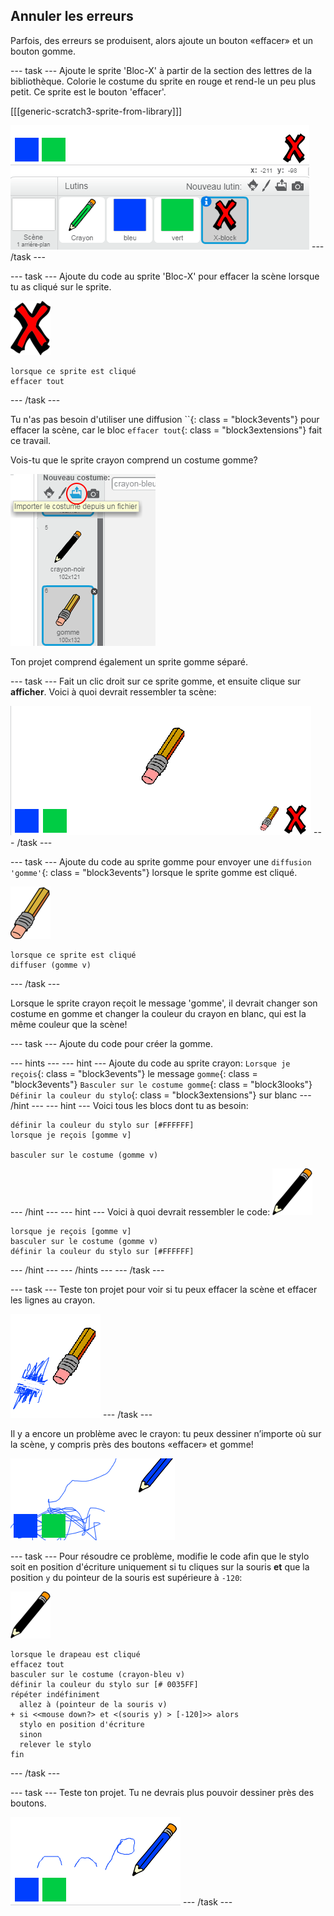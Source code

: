 ## Annuler les erreurs

Parfois, des erreurs se produisent, alors ajoute un bouton «effacer» et un bouton gomme.

\--- task \--- Ajoute le sprite 'Bloc-X' à partir de la section des lettres de la bibliothèque. Colorie le costume du sprite en rouge et rend-le un peu plus petit. Ce sprite est le bouton 'effacer'.

[[[generic-scratch3-sprite-from-library]]]

![screenshot](images/paint-x.png) \--- /task \---

\--- task \--- Ajoute du code au sprite 'Bloc-X' pour effacer la scène lorsque tu as cliqué sur le sprite.

![traverser](images/cross.png)

```blocks3
lorsque ce sprite est cliqué
effacer tout
```

\--- /task \---

Tu n'as pas besoin d'utiliser une diffusion ``{: class = "block3events"} pour effacer la scène, car le bloc `effacer tout`{: class = "block3extensions"} fait ce travail.

Vois-tu que le sprite crayon comprend un costume gomme?

![capture d'écran](images/paint-eraser-costume.png)

Ton projet comprend également un sprite gomme séparé.

\--- task \--- Fait un clic droit sur ce sprite gomme, et ensuite clique sur **afficher**. Voici à quoi devrait ressembler ta scène:

![screenshot](images/paint-eraser-stage.png) \--- /task \---

\--- task \--- Ajoute du code au sprite gomme pour envoyer une `diffusion 'gomme'`{: class = "block3events"} lorsque le sprite gomme est cliqué.

![gomme](images/eraser.png)

```blocks3
lorsque ce sprite est cliqué
diffuser (gomme v)
```

\--- /task \---

Lorsque le sprite crayon reçoit le message 'gomme', il devrait changer son costume en gomme et changer la couleur du crayon en blanc, qui est la même couleur que la scène!

\--- task \--- Ajoute du code pour créer la gomme.

\--- hints \--- \--- hint \--- Ajoute du code au sprite crayon: `Lorsque je reçois`{: class = "block3events"} le message `gomme`{: class = "block3events"} `Basculer sur le costume gomme`{: class = "block3looks"} `Définir la couleur du stylo`{: class = "block3extensions"} sur blanc \--- /hint \--- \--- hint \--- Voici tous les blocs dont tu as besoin:

```blocks3
définir la couleur du stylo sur [#FFFFFF]
lorsque je reçois [gomme v]

basculer sur le costume (gomme v)
```

\--- /hint \--- \--- hint \--- Voici à quoi devrait ressembler le code: ![crayon](images/pencil.png)

```blocks3
lorsque je reçois [gomme v]
basculer sur le costume (gomme v)
définir la couleur du stylo sur [#FFFFFF]
```

\--- /hint \--- \--- /hints \--- \--- /task \---

\--- task \--- Teste ton projet pour voir si tu peux effacer la scène et effacer les lignes au crayon.

![capture d'écran](images/paint-erase-test.png) \--- /task \---

Il y a encore un problème avec le crayon: tu peux dessiner n’importe où sur la scène, y compris près des boutons «effacer» et gomme!

![screenshot](images/paint-draw-problem.png)

\--- task \--- Pour résoudre ce problème, modifie le code afin que le stylo soit en position d'écriture uniquement si tu cliques sur la souris **et** que la position `y` du pointeur de la souris est supérieure à `-120`:

![crayon](images/pencil.png)

```blocks3
lorsque le drapeau est cliqué 
effacez tout
basculer sur le costume (crayon-bleu v)
définir la couleur du stylo sur [# 0035FF]
répéter indéfiniment
  allez à (pointeur de la souris v)
+ si <<mouse down?> et <(souris y) > [-120]>> alors 
  stylo en position d'écriture
  sinon
  relever le stylo
fin
```

\--- /task \---

\--- task \--- Teste ton projet. Tu ne devrais plus pouvoir dessiner près des boutons.

![capture d'écran](images/paint-fixed.png) \--- /task \---